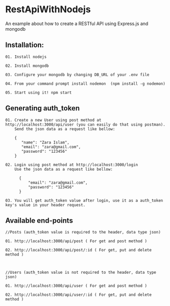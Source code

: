 # RestApiWithNodejs
An example about how to create a RESTful API using Express.js and mongodb

  ## Installation:
    01. Install nodejs
    
    02. Install mongodb
    
    03. Configure your mongodb by changing DB_URL of your .env file
    
    04. From your command prompt install nodemon  (npm install -g nodemon)
    
    05. Start using it! npm start
    
  ## Generating auth_token
    01. Create a new User using post method at http://localhost:3000/api/user (you can easily do that using postman). 
        Send the json data as a request like bellow:

        {            
           "name": "Zara Islam",
           "email": "zara@gmail.com",
           "password": "123456"
        }
        
    02. Login using post method at http://localhost:3000/login
        Use the json data as a request like bellow:
        
          {
              "email": "zara@gmail.com",
              "password": "123456"
          }
          
    03. You will get auth_token value after login, use it as a auth_token key's value in your header request.
    
  ## Available end-points
  
    //Posts (auth_token value is required to the header, data type json)
    
    01. http://localhost:3000/api/post ( For get and post method )
    
    02. http://localhost:3000/api/post/:id ( For get, put and delete method )
    
    
    
    //Users (auth_token value is not required to the header, data type json)
    
    01. http://localhost:3000/api/user ( For get and post method )
    
    02. http://localhost:3000/api/user/:id ( For get, put and delete method )
    
    
